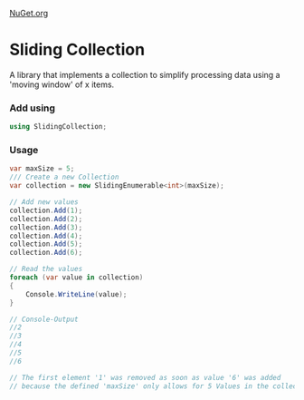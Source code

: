 [NuGet.org](https://www.nuget.org/packages/SlidingCollection)

# Sliding Collection
A library that implements a collection to simplify processing data using a 'moving window' of x items.


### Add using
```csharp
using SlidingCollection;
```

### Usage
```csharp
var maxSize = 5;
/// Create a new Collection
var collection = new SlidingEnumerable<int>(maxSize);

// Add new values
collection.Add(1);
collection.Add(2);
collection.Add(3);
collection.Add(4);
collection.Add(5);
collection.Add(6);

// Read the values
foreach (var value in collection)
{
    Console.WriteLine(value);
}

// Console-Output
//2
//3
//4
//5
//6

// The first element '1' was removed as soon as value '6' was added
// because the defined 'maxSize' only allows for 5 Values in the collection
```
